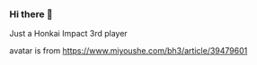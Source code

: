 ### Hi there 👋

Just a Honkai Impact 3rd player

avatar is from https://www.miyoushe.com/bh3/article/39479601
